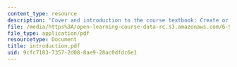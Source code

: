 ```yaml
---
content_type: resource
description: 'Cover and introduction to the course textbook: Create or Perish.'
file: /media/https%3A/open-learning-course-data-rc.s3.amazonaws.com/6-931-development-of-inventions-and-creative-ideas-spring-2008/9cfc718373572d088ae928ac0dfdc6e1_introduction.pdf
file_type: application/pdf
resourcetype: Document
title: introduction.pdf
uid: 9cfc7183-7357-2d08-8ae9-28ac0dfdc6e1
---
```

